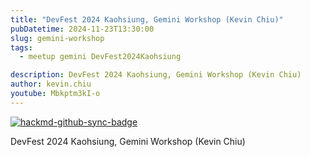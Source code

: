 ```yaml
---
title: "DevFest 2024 Kaohsiung, Gemini Workshop (Kevin Chiu)"
pubDatetime: 2024-11-23T13:30:00
slug: gemini-workshop
tags:
  - meetup gemini DevFest2024Kaohsiung

description: DevFest 2024 Kaohsiung, Gemini Workshop (Kevin Chiu)
author: kevin.chiu
youtube: Mbkptm3kI-o
---
```


[![hackmd-github-sync-badge](https://hackmd.io/TG5mndaDS7a5DEYFWKPAeg/badge)](https://hackmd.io/TG5mndaDS7a5DEYFWKPAeg)

DevFest 2024 Kaohsiung, Gemini Workshop (Kevin Chiu)

